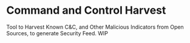 # Command and Control Harvest
Tool to Harvest Known C&amp;C, and Other Malicious Indicators from Open Sources, to generate Security Feed.
WIP

